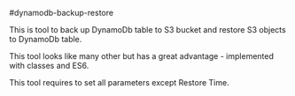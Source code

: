 #dynamodb-backup-restore

This is tool to back up DynamoDb table to S3 bucket and restore S3 objects to DynamoDb table.

This tool looks like many other but has a great advantage - implemented with classes and ES6.

This tool requires to set all parameters except Restore Time.
